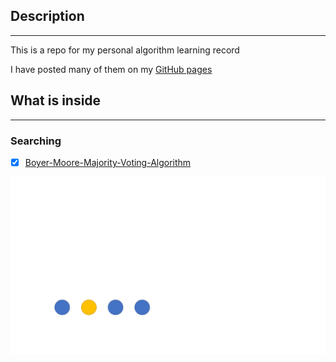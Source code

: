 ## Description

---

This is a repo for my personal algorithm learning record



I have posted many of them on my [GitHub pages](https://martinlwx.github.io)

## What is inside

---

### Searching

-   [x] [Boyer-Moore-Majority-Voting-Algorithm](./searching/Boyer-Moore-Majority-Voting-Algorithm-Explained.md)

![](./gifs/moore-vote.gif)
